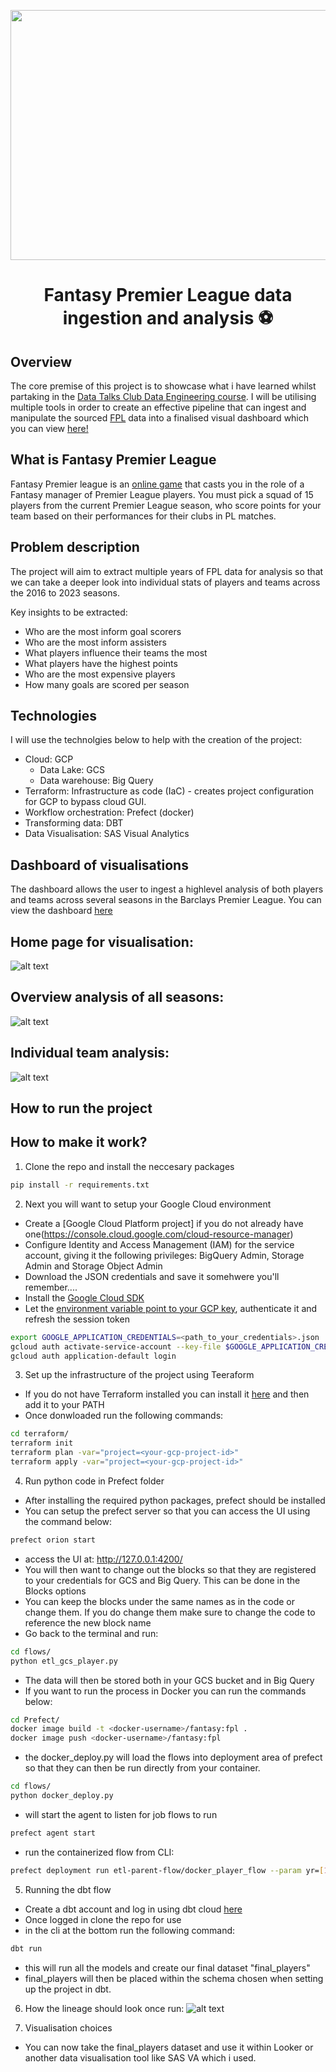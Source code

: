 
<p align="center">
  <img width="1000" height="400" src="https://64.media.tumblr.com/6501ab585025f7150a208b54b9ef7fda/tumblr_mv7nt4KE5V1qaznnlo1_500.gifv">
</p>

<h1 style="text-align: center;">Fantasy Premier League data ingestion and analysis ⚽</h1>

## Overview
The core premise of this project is to showcase what i have learned whilst partaking in the [Data Talks Club Data Engineering course](https://github.com/DataTalksClub/data-engineering-zoomcamp). I will be utilising multiple tools in order to create an effective pipeline that can ingest and manipulate the sourced [FPL](https://github.com/vaastav/Fantasy-Premier-League) data into a finalised visual dashboard which you can view [here!](https://viyawaves.sas.com/SASVisualAnalytics/?reportUri=%2Freports%2Freports%2F7b62f8d0-3df5-45d2-ad4d-451bff9aac39&sectionIndex=0&sso_guest=true&reportViewOnly=true&reportContextBar=false&pageNavigation=false&sas-welcome=false) 

## What is Fantasy Premier League
Fantasy Premier league is an [online game](https://fantasy.premierleague.com/#:~:text=With%20over%209%20million%20players,you%20can%20win%20great%20prizes!https://fantasy.premierleague.com/#:~:text=With%20over%209%20million%20players,you%20can%20win%20great%20prizes!) that casts you in the role of a Fantasy manager of Premier League players. You must pick a squad of 15 players from the current Premier League season, who score points for your team based on their performances for their clubs in PL matches.

## Problem description
The project will aim to extract multiple years of FPL data for analysis so that we can take a deeper look into individual stats of players and teams across the 2016 to 2023 seasons. 

Key insights to be extracted:
* Who are the most inform goal scorers
* Who are the most inform assisters
* What players influence their teams the most
* What players have the highest points
* Who are the most expensive players
* How many goals are scored per season

## Technologies
I will use the technolgies below to help with the creation of the project:
* Cloud: GCP
    * Data Lake: GCS
    * Data warehouse: Big Query
* Terraform: Infrastructure as code (IaC) - creates project configuration for GCP to bypass cloud GUI.
* Workflow orchestration: Prefect (docker)
* Transforming data: DBT
* Data Visualisation: SAS Visual Analytics


## Dashboard of visualisations

The dashboard allows the user to ingest a highlevel analysis of both players and teams across several seasons in the Barclays Premier League. You can view the dashboard [here](https://viyawaves.sas.com/SASVisualAnalytics/?reportUri=%2Freports%2Freports%2F7b62f8d0-3df5-45d2-ad4d-451bff9aac39&sectionIndex=0&sso_guest=true&reportViewOnly=true&reportContextBar=false&pageNavigation=false&sas-welcome=false)

## Home page for visualisation:

![alt text](https://github.com/nlarki/FPL_DE_Zoomcamp/blob/main/images/Capture.PNG)

## Overview analysis of all seasons:

![alt text](https://github.com/nlarki/FPL_DE_Zoomcamp/blob/main/images/overview.PNG)

## Individual team analysis:

![alt text](https://github.com/nlarki/FPL_DE_Zoomcamp/blob/main/images/player_team.PNG)

## How to run the project

## How to make it work?

1. Clone the repo and install the neccesary packages

```bash
pip install -r requirements.txt
```
2. Next you will want to setup your Google Cloud environment
- Create a [Google Cloud Platform project] if you do not already have one(https://console.cloud.google.com/cloud-resource-manager)
- Configure Identity and Access Management (IAM) for the service account, giving it the following privileges: BigQuery Admin, Storage Admin and Storage Object Admin
- Download the JSON credentials and save it somehwere you'll remember....
- Install the [Google Cloud SDK](https://cloud.google.com/sdk/docs/install-sdk)
- Let the [environment variable point to your GCP key](https://cloud.google.com/docs/authentication/application-default-credentials#GAC), authenticate it and refresh the session token
```bash
export GOOGLE_APPLICATION_CREDENTIALS=<path_to_your_credentials>.json
gcloud auth activate-service-account --key-file $GOOGLE_APPLICATION_CREDENTIALS
gcloud auth application-default login
```
3. Set up the infrastructure of the project using Teeraform
- If you do not have Terraform installed you can install it [here](https://developer.hashicorp.com/terraform/downloads) and then add it to your PATH
- Once donwloaded run the following commands:
```bash
cd terraform/
terraform init
terraform plan -var="project=<your-gcp-project-id>"
terraform apply -var="project=<your-gcp-project-id>"
```
4. Run python code in Prefect folder
- After installing the required python packages, prefect should be installed
- You can setup the prefect server so that you can access the UI using the command below:
```bash
prefect orion start
```
- access the UI at: http://127.0.0.1:4200/
- You will then want to change out the blocks so that they are registered to your credentials for GCS and Big Query. This can be done in the Blocks options
- You can keep the blocks under the same names as in the code or change them. If you do change them make sure to change the code to reference the new block name
- Go back to the terminal and run:
```bash
cd flows/
python etl_gcs_player.py
```
- The data will then be stored both in your GCS bucket and in Big Query
- If you want to run the process in Docker you can run the commands below:
```bash
cd Prefect/
docker image build -t <docker-username>/fantasy:fpl .
docker image push <docker-username>/fantasy:fpl
```
- the docker_deploy.py will load the flows into deployment area of prefect so that they can then be run directly from your container.
```bash
cd flows/
python docker_deploy.py
```
- will start the agent to listen for job flows to run
```bash
prefect agent start
```
- run the containerized flow from CLI:
```bash
prefect deployment run etl-parent-flow/docker_player_flow --param yr=[16,17,18,19,20,21,22] --param yrs=[17,18,19,20,21,22,23]"
```
5. Running the dbt flow
- Create a dbt account and log in using dbt cloud [here](https://cloud.getdbt.com/)
- Once logged in clone the repo for use 
- in the cli at the bottom run the following command:
```bash
dbt run
```
- this will run all the models and create our final dataset "final_players"
- final_players will then be placed within the schema chosen when setting up the project in dbt.

6. How the lineage should look once run:
![alt text](https://github.com/nlarki/FPL_DE_Zoomcamp/blob/main/images/lineage.PNG)

7. Visualisation choices
- You can now take the final_players dataset and use it within Looker or another data visualisation tool like SAS VA which i used.











